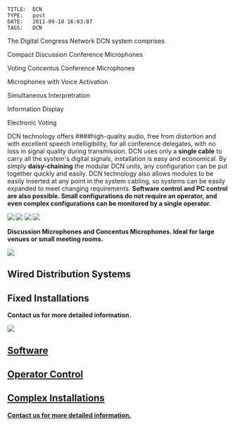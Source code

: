    
    TITLE: 	DCN	
    TYPE: 	post	
    DATE: 	2011-09-10 16:03:07	
    TAGS: 	DCN	




The Digital Congress Network DCN system comprises 




Compact Discussion Conference Microphones



Voting Concentus Conference Microphones 



Microphones with Voice Activation



Simultaneous Interpretration



Information Display 



Electronic Voting





DCN technology offers ####high-quality audio</strong>, free from distortion and with excellent speech intelligibility, for all conference delegates, with no loss in signal quality during transmission. DCN uses only a <strong>single cable</strong> to carry all the system's digital signals, installation is easy and economical. By simply <strong>daisy-chaining</strong> the modular DCN units, any configuration can be put together quickly and easily. DCN technology also allows modules to be easily inserted at any point in the system cabling, so systems can be easily expanded to meet changing requirements. <strong>Software control and PC control are also possible. Small configurations do not require an operator, and even complex configurations can be monitored by a single operator.


<img src="http://congressrental.com.au/wp-content/uploads/2011/09/CCU800ChairmansUnit1.jpg">


<img src="http://congressrental.com.au/wp-content/uploads/2011/09/dcn_concentus.jpg">



<img src="http://congressrental.com.au/wp-content/uploads/2011/09/cm_small.jpg">

<img src="http://congressrental.com.au/wp-content/uploads/2011/09/cm_large.jpg">


Discussion Microphones and Concentus Microphones. Ideal for large venues or small meeting rooms.




<img src="http://congressrental.com.au/wp-content/uploads/2011/09/dcn_3.jpg">

## Wired Distribution Systems
## Fixed Installations


Contact us for more detailed information.



<a href="mailto:info@congressrental.biz">





<img src="http://congressrental.com.au/wp-content/uploads/2011/09/DCN-collage-198W.jpg">

## Software
## Operator Control
## Complex Installations


Contact us for more detailed information.



<a href="mailto:info@congressrental.biz">



